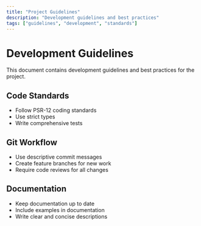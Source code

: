 ```yaml
---
title: "Project Guidelines"
description: "Development guidelines and best practices"
tags: ["guidelines", "development", "standards"]
---
```


# Development Guidelines

This document contains development guidelines and best practices for the project.

## Code Standards

- Follow PSR-12 coding standards
- Use strict types
- Write comprehensive tests

## Git Workflow

- Use descriptive commit messages
- Create feature branches for new work
- Require code reviews for all changes

## Documentation

- Keep documentation up to date
- Include examples in documentation
- Write clear and concise descriptions

